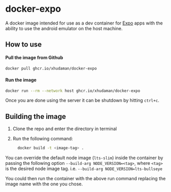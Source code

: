 # docker-expo

A docker image intended for use as a dev container for [Expo](https://docs.expo.dev) apps with the ability to use the android emulator on the host machine.

## How to use

#### Pull the image from Github

```bash
docker pull ghcr.io/xhudaman/docker-expo
```

#### Run the image

```bash
docker run --rm --network host ghcr.io/xhudaman/docker-expo
```

Once you are done using the server it can be shutdown by hitting `ctrl+c`.

## Building the image

1. Clone the repo and enter the directory in terminal

2. Run the following command:
   ```bash
     docker build -t <image-tag> .
   ```

You can override the default node image (`lts-slim`) inside the container by passing the following option `--build-arg NODE_VERSION=<tag>`, where `<tag>` is the desired node image tag. i.e. `--build-arg NODE_VERSION=lts-bullseye`

You could then run the container with the above run command replacing the image name with the one you chose.
